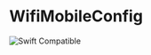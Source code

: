 WifiMobileConfig
=============
![Swift Compatible](https://img.shields.io/badge/Swift%20version-4.1-brightgreen.svg)
